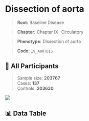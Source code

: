 # Dissection of aorta

> **Root:** Baseline Disease  

> **Chapter:** Chapter IX- Circulatory  

> **Phenotype:** Dissection of aorta  

> **Code:** `I9_AORTDIS`

## 🧪 All Participants  
> Sample size: **203767**  
> Cases: **137**  
> Controls: **203630**
<img src="/Sensitive/Figures/ALL/Incidence/I9_AORTDIS.png"/>

## 📊 Data Table
<CsvTableMRF src="/Sensitive/Data/ALL/Incidence/COX_I9_AORTDIS.csv"/>

